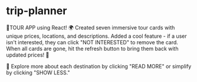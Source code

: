 # trip-planner
🚀TOUR APP using React! 🌍
Created seven immersive tour cards with unique prices, locations, and descriptions. Added a cool feature - if a user isn't interested, they can click "NOT INTERESTED" to remove the card. When all cards are gone, hit the refresh button to bring them back with updated prices! 💸

👀 Explore more about each destination by clicking "READ MORE" or simplify by clicking "SHOW LESS."
